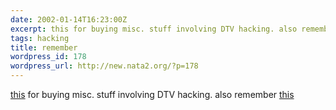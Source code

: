 ```yaml
---
date: 2002-01-14T16:23:00Z
excerpt: this for buying misc. stuff involving DTV hacking. also remember this
tags: hacking
title: remember
wordpress_id: 178
wordpress_url: http://new.nata2.org/?p=178
---
```


<a href="http://64.246.7.185/">this</a> for buying misc. stuff involving DTV hacking. also remember <a href="http://www.pirateden.com/">this</a>
